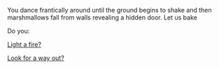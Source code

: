 You dance frantically around until the ground begins to shake and 
then marshmallows fall from walls revealing a hidden door.
Let us bake

Do you:

[Light a fire?](../light-fire/fire.md)

[Look for a way out?](../find-exit/leave.md)
